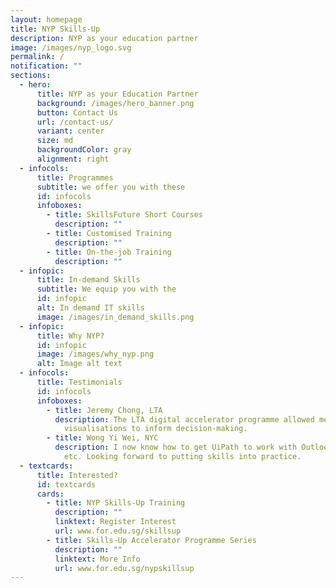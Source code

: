```yaml
---
layout: homepage
title: NYP Skills-Up
description: NYP as your education partner
image: /images/nyp_logo.svg
permalink: /
notification: ""
sections:
  - hero:
      title: NYP as your Education Partner
      background: /images/hero_banner.png
      button: Contact Us
      url: /contact-us/
      variant: center
      size: md
      backgroundColor: gray
      alignment: right
  - infocols:
      title: Programmes
      subtitle: we offer you with these
      id: infocols
      infoboxes:
        - title: SkillsFuture Short Courses
          description: ""
        - title: Customised Training
          description: ""
        - title: On-the-job Training
          description: ""
  - infopic:
      title: In-demand Skills
      subtitle: We equip you with the
      id: infopic
      alt: In demand IT skills
      image: /images/in_demand_skills.png
  - infopic:
      title: Why NYP?
      id: infopic
      image: /images/why_nyp.png
      alt: Image alt text
  - infocols:
      title: Testimonials
      id: infocols
      infoboxes:
        - title: Jeremy Chong, LTA
          description: The LTA digital accelerator programme allowed me to create
            visualisations to inform decision-making.
        - title: Wong Yi Wei, NYC
          description: I now know how to get UiPath to work with Outlook, Edge, Excel,
            etc. Looking forward to putting skills into practice.
  - textcards:
      title: Interested?
      id: textcards
      cards:
        - title: NYP Skills-Up Training
          description: ""
          linktext: Register Interest
          url: www.for.edu.sg/skillsup
        - title: Skills-Up Accelerator Programme Series
          description: ""
          linktext: More Info
          url: www.for.edu.sg/nypskillsup
---
```

